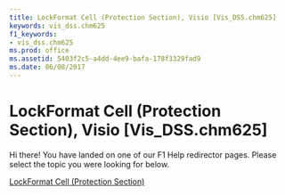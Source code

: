 ```yaml
---
title: LockFormat Cell (Protection Section), Visio [Vis_DSS.chm625]
keywords: vis_dss.chm625
f1_keywords:
- vis_dss.chm625
ms.prod: office
ms.assetid: 5403f2c5-a4dd-4ee9-bafa-178f3329fad9
ms.date: 06/08/2017
---
```



# LockFormat Cell (Protection Section), Visio [Vis_DSS.chm625]

Hi there! You have landed on one of our F1 Help redirector pages. Please select the topic you were looking for below.

[LockFormat Cell (Protection Section)](http://msdn.microsoft.com/library/e9a640f4-0af0-317c-b77b-f32c651e87b4%28Office.15%29.aspx)

